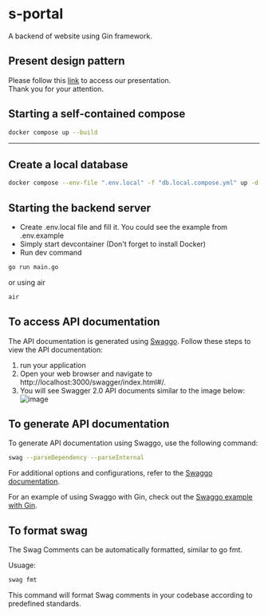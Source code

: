 # s-portal
A backend of website using Gin framework.

## Present design pattern
Please follow this [link](https://www.youtube.com/watch?v=tI7x-21c1BY) to access our presentation.  
Thank you for your attention.

##  Starting a self-contained compose
```sh
docker compose up --build
```

---

## Create a local database
```bash
docker compose --env-file ".env.local" -f "db.local.compose.yml" up -d --build
```

## Starting the backend server
- Create .env.local file and fill it. You could see the example from .env.example
- Simply start devcontainer (Don't forget to install Docker)
- Run dev command
```bash
go run main.go
```
  or using air
```bash
air
```

## To access API documentation
The API documentation is generated using [Swaggo](https://github.com/swaggo/swag?tab=readme-ov-file). Follow these steps to view the API documentation:
1. run your application
2. Open your web browser and navigate to http://localhost:3000/swagger/index.html#/.
3. You will see Swagger 2.0 API documents similar to the image below:
![image](https://github.com/KANOMTHER/s-portal/assets/89908219/0dffadce-ab9f-47ba-b23e-61a43783b2e5)

## To generate API documentation
To generate API documentation using Swaggo, use the following command:
```bash
swag --parseDependency --parseInternal
```
For additional options and configurations, refer to the [Swaggo documentation](https://github.com/swaggo/swag?tab=readme-ov-file#swag-cli).

For an example of using Swaggo with Gin, check out the [Swaggo example with Gin](https://github.com/swaggo/swag/tree/master/example/celler).

## To format swag
The Swag Comments can be automatically formatted, similar to go fmt.

Usuage:
```bash
swag fmt
```
This command will format Swag comments in your codebase according to predefined standards.
